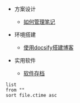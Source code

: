 
*  方案设计
	*  [如何管理笔记](docs/方案设计/如何管理笔记)

*  环境搭建
	* [使用docsify搭建博客](docs/环境搭建/使用docsify搭建博客)

*  实用软件
	* [软件存档](docs/实用软件/软件存档)



```dataview
list 
from ""
sort file.ctime asc
```
